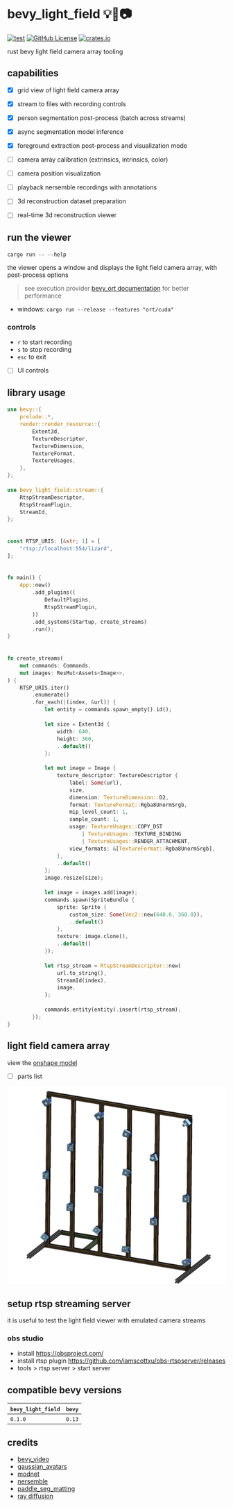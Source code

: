 # bevy_light_field 💡🌾📷
[![test](https://github.com/mosure/bevy_light_field/workflows/test/badge.svg)](https://github.com/Mosure/bevy_light_field/actions?query=workflow%3Atest)
[![GitHub License](https://img.shields.io/github/license/mosure/bevy_light_field)](https://raw.githubusercontent.com/mosure/bevy_light_field/main/LICENSE)
[![crates.io](https://img.shields.io/crates/v/bevy_light_field.svg)](https://crates.io/crates/bevy_light_field)

rust bevy light field camera array tooling


## capabilities

- [X] grid view of light field camera array
- [X] stream to files with recording controls
- [X] person segmentation post-process (batch across streams)
- [X] async segmentation model inference
- [X] foreground extraction post-process and visualization mode
- [ ] camera array calibration (extrinsics, intrinsics, color)
- [ ] camera position visualization
- [ ] playback nersemble recordings with annotations
- [ ] 3d reconstruction dataset preparation
- [ ] real-time 3d reconstruction viewer


## run the viewer

`cargo run -- --help`

the viewer opens a window and displays the light field camera array, with post-process options

> see execution provider [bevy_ort documentation](https://github.com/mosure/bevy_ort?tab=readme-ov-file#run-the-example-person-segmentation-model-modnet) for better performance

- windows: `cargo run --release --features "ort/cuda"`


### controls

- `r` to start recording
- `s` to stop recording
- `esc` to exit
- [ ] UI controls


## library usage

```rust
use bevy::{
    prelude::*,
    render::render_resource::{
        Extent3d,
        TextureDescriptor,
        TextureDimension,
        TextureFormat,
        TextureUsages,
    },
};

use bevy_light_field::stream::{
    RtspStreamDescriptor,
    RtspStreamPlugin,
    StreamId,
};


const RTSP_URIS: [&str; 1] = [
    "rtsp://localhost:554/lizard",
];


fn main() {
    App::new()
        .add_plugins((
            DefaultPlugins,
            RtspStreamPlugin,
        ))
        .add_systems(Startup, create_streams)
        .run();
}


fn create_streams(
    mut commands: Commands,
    mut images: ResMut<Assets<Image>>,
) {
    RTSP_URIS.iter()
        .enumerate()
        .for_each(|(index, &url)| {
            let entity = commands.spawn_empty().id();

            let size = Extent3d {
                width: 640,
                height: 360,
                ..default()
            };

            let mut image = Image {
                texture_descriptor: TextureDescriptor {
                    label: Some(url),
                    size,
                    dimension: TextureDimension::D2,
                    format: TextureFormat::Rgba8UnormSrgb,
                    mip_level_count: 1,
                    sample_count: 1,
                    usage: TextureUsages::COPY_DST
                        | TextureUsages::TEXTURE_BINDING
                        | TextureUsages::RENDER_ATTACHMENT,
                    view_formats: &[TextureFormat::Rgba8UnormSrgb],
                },
                ..default()
            };
            image.resize(size);

            let image = images.add(image);
            commands.spawn(SpriteBundle {
                sprite: Sprite {
                    custom_size: Some(Vec2::new(640.0, 360.0)),
                    ..default()
                },
                texture: image.clone(),
                ..default()
            });

            let rtsp_stream = RtspStreamDescriptor::new(
                url.to_string(),
                StreamId(index),
                image,
            );

            commands.entity(entity).insert(rtsp_stream);
        });
}
```


## light field camera array

view the [onshape model](https://cad.onshape.com/documents/20d4b522e97cda88fb785536/w/9939c2cecd85477ae7e753f6/e/69f97c604cdee8494e4e46bc?renderMode=0&uiState=65ea51d493f7bd0c772084fa)

- [ ] parts list

![Alt text](docs/light_field_camera_onshape_transparent.webp)


## setup rtsp streaming server

it is useful to test the light field viewer with emulated camera streams

### obs studio

- install https://obsproject.com/
- install rtsp plugin https://github.com/iamscottxu/obs-rtspserver/releases
- tools > rtsp server > start server


## compatible bevy versions

| `bevy_light_field`    | `bevy` |
| :--                   | :--    |
| `0.1.0`               | `0.13` |


## credits
- [bevy_video](https://github.com/PortalCloudInc/bevy_video)
- [gaussian_avatars](https://github.com/ShenhanQian/GaussianAvatars)
- [modnet](https://github.com/ZHKKKe/MODNet)
- [nersemble](https://github.com/tobias-kirschstein/nersemble)
- [paddle_seg_matting](https://github.com/PaddlePaddle/PaddleSeg/blob/release/2.9/Matting/docs/quick_start_en.md)
- [ray diffusion](https://github.com/jasonyzhang/RayDiffusion)
